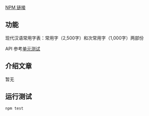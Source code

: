 [NPM 链接](https://www.npmjs.com/package/common-chinese-characters)

## 功能

现代汉语常用字表：常用字（2,500字）和次常用字（1,000字）两部份

API 参考[单元测试](https://github.com/program-in-chinese/npm-chinese-dynasties/blob/master/test/%E6%B5%8B%E8%AF%95.js)

## 介绍文章

暂无

## 运行测试

`npm test`

